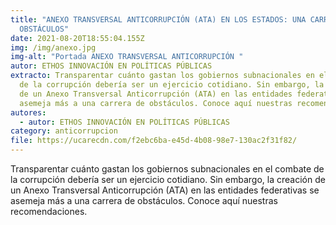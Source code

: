 ```yaml
---
title: "ANEXO TRANSVERSAL ANTICORRUPCIÓN (ATA) EN LOS ESTADOS: UNA CARRERA DE
  OBSTÁCULOS"
date: 2021-08-20T18:55:04.155Z
img: /img/anexo.jpg
img-alt: "Portada ANEXO TRANSVERSAL ANTICORRUPCIÓN "
autor: ETHOS INNOVACIÓN EN POLÍTICAS PÚBLICAS
extracto: Transparentar cuánto gastan los gobiernos subnacionales en el combate
  de la corrupción debería ser un ejercicio cotidiano. Sin embargo, la creación
  de un Anexo Transversal Anticorrupción (ATA) en las entidades federativas se
  asemeja más a una carrera de obstáculos. Conoce aquí nuestras recomendaciones.
autores:
  - autor: ETHOS INNOVACIÓN EN POLÍTICAS PÚBLICAS
category: anticorrupcion
file: https://ucarecdn.com/f2ebc6ba-e45d-4b08-98e7-130ac2f31f82/
---
```

<!--StartFragment-->

Transparentar cuánto gastan los gobiernos subnacionales en el combate de la corrupción debería ser un ejercicio cotidiano. Sin embargo, la creación de un Anexo Transversal Anticorrupción (ATA) en las entidades federativas se asemeja más a una carrera de obstáculos. Conoce aquí nuestras recomendaciones.

<!--EndFragment-->